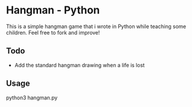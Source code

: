 # Hangman - Python

This is a simple hangman game that i wrote in Python while teaching some children. Feel free to fork and improve!

## Todo

- Add the standard hangman drawing when a life is lost

## Usage

python3 hangman.py
